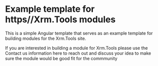 # Example template for https//Xrm.Tools modules

This is a simple Angular template that serves as an example template for building modules for the Xrm.Tools site.

If you are interested in building a module for Xrm.Tools please use the Contact us information here to reach out and discuss your idea to make sure the module would be good fit for the commmunity
